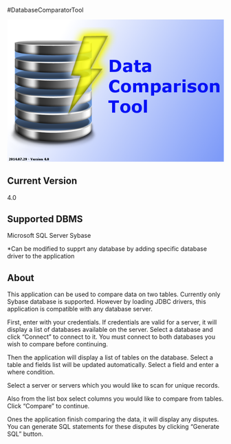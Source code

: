 #DatabaseComparatorTool

![Icon](src/images/splash.png)

Current Version
----------------
4.0

Supported DBMS
--------------
Microsoft SQL Server
Sybase

*Can be modified to supprt any database by adding specific database driver to the application

About
-----

This application can be used to compare data on two tables. Currently only Sybase database is supported. However by loading JDBC drivers, this application is compatible with any database server.

First, enter with your credentials. If credentials are valid for a server, it will display a list of databases available on the server. Select a database and click “Connect” to connect to it. You must connect to both databases you wish to compare before continuing.

Then the application will display a list of tables on the database. Select a table and fields list will be updated automatically. Select a field and enter a where condition.

Select a server or servers which you would like to scan for unique records.

Also from the list box select columns you would like to compare from tables. Click “Compare” to continue.

Ones the application finish comparing the data, it will display any disputes. You can generate SQL statements for these disputes by clicking “Generate SQL” button.

